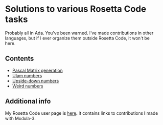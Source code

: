 # Solutions to various Rosetta Code tasks

Probably all in Ada. You've been warned.
I've made contributions in other languages, but if I ever organize them
outside Rosetta Code, it won't be here.

## Contents

* [Pascal Matrix generation](https://rosettacode.org/wiki/Pascal_matrix_generation#Ada)
* [Ulam numbers](https://rosettacode.org/wiki/Ulam_numbers#Ada)
* [Upside-down numbers](https://rosettacode.org/wiki/Upside-down_numbers#Ada)
* [Weird numbers](https://rosettacode.org/wiki/Weird_numbers#Ada)

## Additional info

My Rosetta Code user page is [here](https://rosettacode.org/wiki/User:Cantanima).
It contains links to contributions I made with Modula-3.